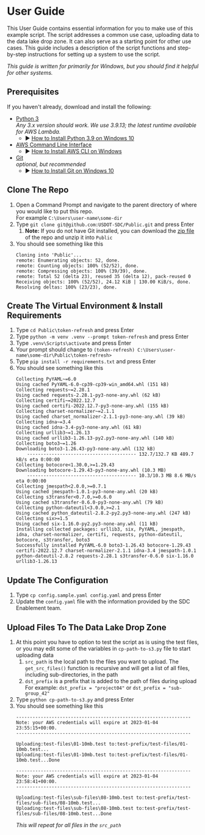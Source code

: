 # User Guide
This User Guide contains essential information for you to make use of this example script. The script  addresses a common use case, uploading data to the data lake drop zone. It can also serve as a starting point for other use cases. This guide includes a description of the script functions and step-by-step instructions for setting up a system to use the script.

_This guide is written for primarily for Windows, but you should find it helpful for other systems._

## Prerequisites
If you haven't already, download and install the following:
- [Python 3](https://www.python.org/downloads/release/python-3913/)  
  _Any 3.x version should work. We use 3.9.13; the latest runtime available for AWS Lambda._
  - :arrow_forward: [How to Install Python 3.9 on Windows 10](https://www.youtube.com/watch?v=kIBPxiuBm1M)
- [AWS Command Line Interface](https://aws.amazon.com/cli/)
  - :arrow_forward: [How to Install AWS CLI on Windows](https://www.youtube.com/watch?v=Gy-jlF3uMLc)
- [Git](https://git-scm.com/download/win)  
  _optional, but recommended_
  - :arrow_forward: [How to Install Git on Windows 10](https://www.youtube.com/watch?v=cJTXh7g-uCM)


## Clone The Repo
1. Open a Command Prompt and navigate to the parent directory of where you would like to put this repo.  
   For example `C:\Users\user-name\some-dir`
2. Type `git clone git@github.com:USDOT-SDC/Public.git` and press Enter
   1. __Note:__ If you do not have Git installed, you can download the [zip file](https://github.com/USDOT-SDC/Public/archive/refs/heads/main.zip) of the repo and unzip it into `Public`
3. You should see something like this
    ```
    Cloning into 'Public'...
    remote: Enumerating objects: 52, done.
    remote: Counting objects: 100% (52/52), done.
    remote: Compressing objects: 100% (39/39), done.
    remote: Total 52 (delta 23), reused 35 (delta 12), pack-reused 0
    Receiving objects: 100% (52/52), 24.12 KiB | 130.00 KiB/s, done.
    Resolving deltas: 100% (23/23), done.
   ```
## Create The Virtual Environment & Install Requirements
1. Type `cd Public\token-refresh` and press Enter
2. Type `python -m venv .venv --prompt token-refresh` and press Enter
3. Type `.venv\Scripts\activate` and press Enter
4. Your prompt should change to `(token-refresh) C:\Users\user-name\some-dir\Public\token-refresh>`
5.  Type `pip install -r requirements.txt` and press Enter
6. You should see something like this
    ```
    Collecting PyYAML~=6.0
    Using cached PyYAML-6.0-cp39-cp39-win_amd64.whl (151 kB)
    Collecting requests~=2.28.1
    Using cached requests-2.28.1-py3-none-any.whl (62 kB)
    Collecting certifi~=2022.12.7
    Using cached certifi-2022.12.7-py3-none-any.whl (155 kB)
    Collecting charset-normalizer~=2.1.1
    Using cached charset_normalizer-2.1.1-py3-none-any.whl (39 kB)
    Collecting idna~=3.4
    Using cached idna-3.4-py3-none-any.whl (61 kB)
    Collecting urllib3~=1.26.13
    Using cached urllib3-1.26.13-py2.py3-none-any.whl (140 kB)
    Collecting boto3~=1.26
    Downloading boto3-1.26.43-py3-none-any.whl (132 kB)
        ---------------------------------------- 132.7/132.7 KB 489.7 kB/s eta 0:00:00
    Collecting botocore<1.30.0,>=1.29.43
    Downloading botocore-1.29.43-py3-none-any.whl (10.3 MB)
        ---------------------------------------- 10.3/10.3 MB 8.6 MB/s eta 0:00:00
    Collecting jmespath<2.0.0,>=0.7.1
    Using cached jmespath-1.0.1-py3-none-any.whl (20 kB)
    Collecting s3transfer<0.7.0,>=0.6.0
    Using cached s3transfer-0.6.0-py3-none-any.whl (79 kB)
    Collecting python-dateutil<3.0.0,>=2.1
    Using cached python_dateutil-2.8.2-py2.py3-none-any.whl (247 kB)
    Collecting six>=1.5
    Using cached six-1.16.0-py2.py3-none-any.whl (11 kB)
    Installing collected packages: urllib3, six, PyYAML, jmespath, idna, charset-normalizer, certifi, requests, python-dateutil, botocore, s3transfer, boto3
    Successfully installed PyYAML-6.0 boto3-1.26.43 botocore-1.29.43 certifi-2022.12.7 charset-normalizer-2.1.1 idna-3.4 jmespath-1.0.1 python-dateutil-2.8.2 requests-2.28.1 s3transfer-0.6.0 six-1.16.0 urllib3-1.26.13
   ```
## Update The Configuration
1.  Type `cp config.sample.yaml config.yaml` and press Enter
2.  Update the `config.yaml` file with the information provided by the SDC Enablement team.
## Upload Files To The Data Lake Drop Zone
1.  At this point you have to option to test the script as is using the test files, or you may edit some of the variables in `cp-path-to-s3.py` file to start uploading data
    1.  `src_path` is the local path to the files you want to upload. The `get_src_files()` function is recursive and will get a list of all files, including sub-directories, in the path
    2.  `dst_prefix` is a prefix that is added to the path of files during upload  
    For example:
    `dst_prefix = "project04"` or `dst_prefix = "sub-group_42"`
2.  Type `python cp-path-to-s3.py` and press Enter
3.  You should see something like this
    ```
    ----------------------------------------------------------------
    Note: your AWS credentials will expire at 2023-01-04 23:55:15+00:00.
    ----------------------------------------------------------------

    Uploading:test-files\01-10mb.test to:test-prefix/test-files/01-10mb.test...
    Uploading:test-files\01-10mb.test to:test-prefix/test-files/01-10mb.test...Done

    ----------------------------------------------------------------
    Note: your AWS credentials will expire at 2023-01-04 23:58:41+00:00.
    ----------------------------------------------------------------

    Uploading:test-files\sub-files\08-10mb.test to:test-prefix/test-files/sub-files/08-10mb.test...
    Uploading:test-files\sub-files\08-10mb.test to:test-prefix/test-files/sub-files/08-10mb.test...Done
    ```
    _This will repeat for all files in the `src_path`_